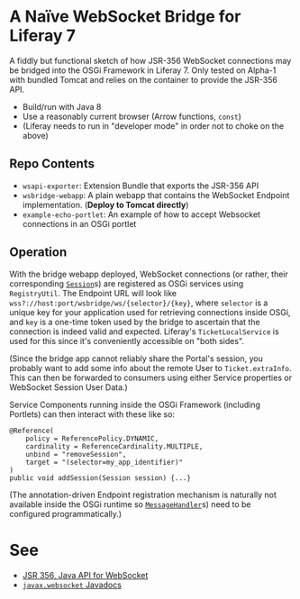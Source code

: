 # A Naïve WebSocket Bridge for Liferay 7

A fiddly but functional sketch of how JSR-356 WebSocket connections may be
bridged into the OSGi Framework in Liferay 7. Only tested on Alpha-1 with bundled
Tomcat and relies on the container to provide the JSR-356 API.

- Build/run with Java 8
- Use a reasonably current browser (Arrow functions, `const`)
- (Liferay needs to run in "developer mode" in order not to choke on the above)

## Repo Contents

- `wsapi-exporter`: Extension Bundle that exports the JSR-356 API
- `wsbridge-webapp`: A plain webapp that contains the WebSocket Endpoint
implementation. (**Deploy to Tomcat directly**)
- `example-echo-portlet`: An example of how to accept Websocket connections in
an OSGi portlet

## Operation

With the bridge webapp deployed, WebSocket connections (or rather, their
corresponding [`Session`](https://docs.oracle.com/javaee/7/api/javax/websocket/Session.html)s)
are registered as OSGi services using `RegistryUtil`. The Endpoint URL will look
like `wss?://host:port/wsbridge/ws/{selector}/{key}`, where `selector` is a
unique key for your application used for retrieving connections inside OSGi, and
`key` is a one-time token used by the bridge to ascertain that the connection is
indeed valid and expected. Liferay's `TicketLocalService` is used for this
since it's conveniently accessible on "both sides".

(Since the bridge app cannot reliably share the Portal's session, you probably
want to add some info about the remote User to `Ticket.extraInfo`. This can then
be forwarded to consumers using either Service properties or WebSocket Session
User Data.)

Service Components running inside the OSGi Framework (including Portlets) can
then interact with these like so:

```
@Reference(
    policy = ReferencePolicy.DYNAMIC,
    cardinality = ReferenceCardinality.MULTIPLE,
    unbind = "removeSession",
    target = "(selector=my_app_identifier)"
)
public void addSession(Session session) {...}
```

(The annotation-driven Endpoint registration mechanism is naturally not
available inside the OSGi runtime so
[`MessageHandler`](https://docs.oracle.com/javaee/7/api/javax/websocket/MessageHandler.html)s)
need to be configured programmatically.)

# See

- [JSR 356, Java API for WebSocket](http://www.oracle.com/technetwork/articles/java/jsr356-1937161.html)
- [`javax.websocket` Javadocs](https://docs.oracle.com/javaee/7/api/javax/websocket/package-summary.html)
